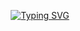 <div>
  <div align="center">
    
  [![Typing SVG](https://readme-typing-svg.demolab.com/?lines=Hello👋;Shining+like+the+Sun☀️&center=true&color=FFC0CB)](https://git.io/typing-svg)
</div>
